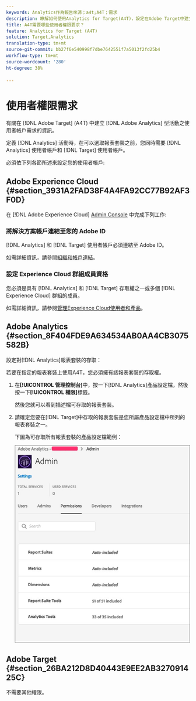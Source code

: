 ```yaml
---
keywords: Analytics作為報告來源；a4t;A4T；需求
description: 瞭解如何使用Analytics for Target(A4T)，設定在Adobe Target中建立以Adobe Analytics為基礎的活動所需的使用者帳戶需求。
title: A4T需要哪些使用者權限要求？
feature: Analytics for Target (A4T)
solution: Target,Analytics
translation-type: tm+mt
source-git-commit: bb27f6e540998f7dbe7642551f7a5013f2fd25b4
workflow-type: tm+mt
source-wordcount: '280'
ht-degree: 38%

---
```



# 使用者權限需求

有關在 [!DNL Adobe Target] (A4T) 中建立 [!DNL Adobe Analytics] 型活動之使用者帳戶需求的資訊。

定義 [!DNL Analytics] 活動時，在可以選取報表套裝之前，您同時需要 [!DNL Analytics] 使用者帳戶和 [!DNL Target] 使用者帳戶。

必須依下列各節所述來設定您的使用者帳戶:

## Adobe Experience Cloud {#section_3931A2FAD38F4A4FA92CC77B92AF3F0D}

在 [!DNL Adobe Experience Cloud] [Admin Console](https://adminconsole.adobe.com) 中完成下列工作:

### 將解決方案帳戶連結至您的 Adobe ID

[!DNL Analytics] 和 [!DNL Target] 使用者帳戶必須連結至 Adobe ID。

如需詳細資訊，請參閱[組織和帳戶連結](https://docs.adobe.com/help/en/core-services/interface/manage-users-and-products/organizations.html)。

### 設定 Experience Cloud 群組成員資格

您必須是具有 [!DNL Analytics] 和 [!DNL Target] 存取權之一或多個 [!DNL Experience Cloud] 群組的成員。

如需詳細資訊，請參閱[管理Experience Cloud使用者和產品](https://experienceleague.adobe.com/docs/core-services/interface/manage-users-and-products/admin-getting-started.html)。

## Adobe Analytics {#section_8F404FDE9A634534AB0AA4CB3075582B}

設定對[!DNL Analytics]報表套裝的存取：

若要在指定的報表套裝上使用A4T，您必須擁有該報表套裝的存取權。

1. 在&#x200B;**[!UICONTROL 管理控制台]**&#x200B;中，按一下[!DNL Analytics]產品設定檔，然後按一下&#x200B;**[!UICONTROL 權限]**&#x200B;標籤。

   然後您就可以看到描述檔可存取的報表套裝。

1. 請確定您要在[!DNL Target]中存取的報表套裝是您所屬產品設定檔中所列的報表套裝之一。

   下圖為可存取所有報表套裝的產品設定檔範例：

   ![「管理控制台權限」標籤](/help/c-integrating-target-with-mac/a4t/assets/permissions-tab.png)

## Adobe Target {#section_26BA212D8D40443E9EE2AB327091425C}

不需要其他權限。
